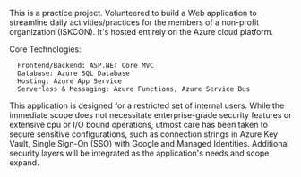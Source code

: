 This is a practice project. Volunteered to build a Web application to streamline daily activities/practices for the members of a non-profit organization (ISKCON). It's hosted entirely on the Azure cloud platform.

Core Technologies:

      Frontend/Backend: ASP.NET Core MVC
      Database: Azure SQL Database
      Hosting: Azure App Service
      Serverless & Messaging: Azure Functions, Azure Service Bus


This application is designed for a restricted set of internal users. While the immediate scope does not necessitate enterprise-grade security features or extensive cpu or I/O bound operations, utmost care has been taken to secure sensitive configurations, such as connection strings in Azure Key Vault, Single Sign-On (SSO) with Google and Managed Identities. Additional security layers will be integrated as the application's needs and scope expand.
